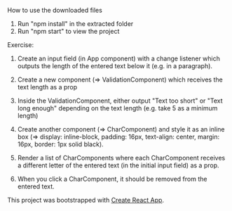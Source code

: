 How to use the downloaded files

1) Run "npm install" in the extracted folder
2) Run "npm start" to view the project

Exercise:

1) Create an input field (in App component) with a change listener which outputs the length of the entered text below it (e.g. in a paragraph).

2) Create a new component (=> ValidationComponent) which receives the text length as a prop

3) Inside the ValidationComponent, either output "Text too short" or "Text long enough" depending on the text length (e.g. take 5 as a minimum length)

4) Create another component (=> CharComponent) and style it as an inline box (=> display: inline-block, padding: 16px, text-align: center, margin: 16px, border: 1px solid black).

5) Render a list of CharComponents where each CharComponent receives a different letter of the entered text (in the initial input field) as a prop.

6) When you click a CharComponent, it should be removed from the entered text.

This project was bootstrapped with [Create React App](https://github.com/facebookincubator/create-react-app).
